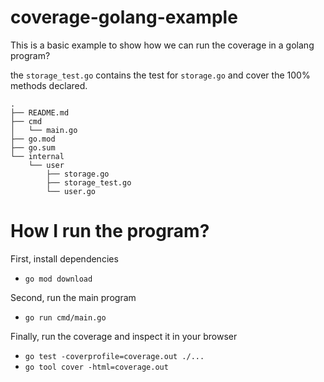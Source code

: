 # coverage-golang-example

This is a basic example to show how we can run the coverage in a golang program?

the `storage_test.go` contains the test for `storage.go` and cover the 100% methods declared.

```
.
├── README.md
├── cmd
│   └── main.go
├── go.mod
├── go.sum
└── internal
    └── user
        ├── storage.go
        ├── storage_test.go
        └── user.go
```

# How I run the program?

First, install dependencies
* `go mod download`

Second, run the main program
* `go run cmd/main.go`

Finally, run the coverage and inspect it in your browser
* `go test -coverprofile=coverage.out ./...`
* `go tool cover -html=coverage.out`
